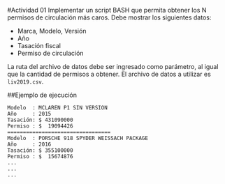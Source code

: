 #Actividad 01
Implementar un script BASH que permita obtener los N permisos de circulación más caros. Debe mostrar los siguientes datos:

* Marca, Modelo, Versión
* Año
* Tasación fiscal
* Permiso de circulación

La ruta del archivo de datos debe ser ingresado como parámetro, al igual que la cantidad de permisos a obtener. El archivo de datos a utilizar es ```liv2019.csv```.

##Ejemplo de ejecución

```
Modelo  : MCLAREN P1 SIN VERSION
Año     : 2015
Tasación: $ 431090000
Permiso : $  19094426
=================================
Modelo  : PORSCHE 918 SPYDER WEISSACH PACKAGE
Año     : 2016
Tasación: $ 355100000
Permiso : $  15674876
...
...
...
```

